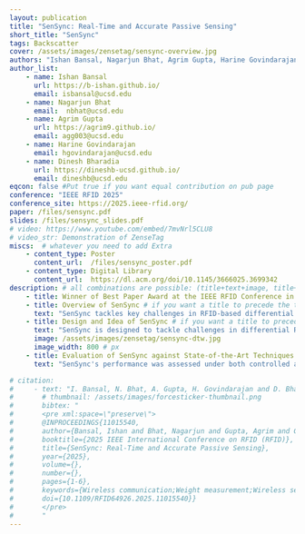 ```yaml
---
layout: publication
title: "SenSync: Real-Time and Accurate Passive Sensing"
short_title: "SenSync"
tags: Backscatter
cover: /assets/images/zensetag/sensync-overview.jpg
authors: "Ishan Bansal, Nagarjun Bhat, Agrim Gupta, Harine Govindarajan, Dinesh Bharadia" # needed for publications/
author_list:
    - name: Ishan Bansal
      url: https://b-ishan.github.io/
      email: isbansal@ucsd.edu
    - name: Nagarjun Bhat
      email:  nbhat@ucsd.edu
    - name: Agrim Gupta
      url: https://agrim9.github.io/
      email: agg003@ucsd.edu
    - name: Harine Govindarajan
      email: hgovindarajan@ucsd.edu
    - name: Dinesh Bharadia
      url: https://dineshb-ucsd.github.io/
      email: dineshb@ucsd.edu
eqcon: false #Put true if you want equal contribution on pub page
conference: "IEEE RFID 2025"
conference_site: https://2025.ieee-rfid.org/
paper: /files/sensync.pdf
slides: /files/sensync_slides.pdf
# video: https://www.youtube.com/embed/7mvNrl5CLU8
# video_str: Demonstration of ZenseTag
miscs:  # whatever you need to add Extra
    - content_type: Poster
      content_url:  /files/sensync_poster.pdf
    - content_type: Digital Library
      content_url:  https://dl.acm.org/doi/10.1145/3666025.3699342
description: # all combinations are possible: (title+text+image, title+image, text+image etc), things will be populated in orders
    - title: Winner of Best Paper Award at the IEEE RFID Conference in 2025
    - title: Overview of SenSync # if you want a title to precede the text
      text: "SenSync tackles key challenges in RFID-based differential sensing systems, including temporal misalignment, phase ambiguity, and environmental sensitivity. Traditional techniques are limited by sequential data processing, which introduces time shifts, and arbitrary phase jumps injected by commercial RFID readers, which obscure accurate differential measurements. These issues, compounded by multipath effects and dynamic environments, hinder the deployment of robust RFID sensing systems at scale. To address these challenges, we propose innovative algorithms and signal processing techniques to align and interpret time-shifted data from multiple ICs. Our approach mitigates the effects of temporal misalignment and phase ambiguity, ensuring reliable differential sensing in real-world applications. By improving data alignment and robustness, we accelerate the sensory resolution by 5x. Furthermore, we developed a user interface capable of automatically detecting sensors within the system’s field of operation and displaying their readings in real-time, demonstrating the practical applicability and versatility of our proposed solution."
    - title: Design and Idea of SenSync # if you want a title to precede the text
      text: "SenSync is designed to tackle challenges in differential RFID sensing, such as temporal mismatches and phase ambiguity. Traditional systems suffer from sequential tag reading and variable energy harvesting times, leading to inconsistent phase measurements. SenSync addresses these issues with a novel algorithm that aligns and processes RFID signals in real time. A key feature of SenSync is its use of Dynamic Time Warping (DTW) to synchronize phase sequences from multiple RFID tags, overcoming time shifts introduced by commercial RFID readers. By analyzing backscattered signals across multiple frequency channels, the system ensures robust phase difference calculations. Empirical testing showed that maintaining at least three stable channels mitigates phase errors caused by frequency hopping. SenSync also enhances throughput by optimizing RFID reader configurations. Unlike previous works that rely on low-throughput 3rd party interfaces, SenSync employs the Impinj Octane SDK, enabling an eightfold increase in sampling rate. This improvement allows for faster and more reliable real-time sensing. Additionally, SenSync operates across different computing environments, supporting both Java and Python implementations. Its deterministic approach eliminates the need for extensive training datasets, making it adaptable to various real-world sensing applications. This innovation significantly improves the accuracy and efficiency of RFID-based differential sensing systems."
      image: /assets/images/zensetag/sensync-dtw.jpg
      image_width: 800 # px
    - title: Evaluation of SenSync against State-of-the-Art Techniques # if you want a title to precede the text
      text: "SenSync's performance was assessed under both controlled and dynamic conditions to demonstrate its advantages over existing differential RFID sensing methods. The evaluation compared SenSync with ZenseTag, both in terms of accuracy and robustness. In static conditions, SenSync was tested using a Simulatory Stubbed Tag (SST) placed 50 cm from the RFID antenna. Results showed that SenSync produced significantly lower phase error than ZenseTag, highlighting its superior precision. The median error in computing phase differences was reduced, making SenSync a more reliable solution for differential sensing. Under dynamic conditions, where disturbances such as moving objects and lateral tag movements were introduced, SenSync continued to outperform other methods. It maintained a median phase error of just 0.79°, compared to significantly higher errors observed with ZenseTag. Further analysis demonstrated that SenSync’s integration of DTW alignment and high-throughput data collection played a crucial role in improving accuracy. Additionally, SenSync was evaluated using a commercial Force-Sensitive Resistor (FSR) to classify weight changes. The results showed that SenSync achieved significantly higher accuracy than existing state-of-the-art methods, even when dealing with metallic weights. These findings confirm that SenSync enhances RFID-based sensing, providing more precise and reliable real-time measurements across various environments."

# citation:
#     - text: "I. Bansal, N. Bhat, A. Gupta, H. Govindarajan and D. Bharadia, \"SenSync: Real-Time and Accurate Passive Sensing,\" 2025 IEEE International Conference on RFID (RFID), Atlanta, GA, USA, 2025, pp. 1-6, doi: 10.1109/RFID64926.2025.11015540."
#       # thumbnail: /assets/images/forcesticker-thumbnail.png
#       bibtex: "
#       <pre xml:space=\"preserve\">
#       @INPROCEEDINGS{11015540,
#       author={Bansal, Ishan and Bhat, Nagarjun and Gupta, Agrim and Govindarajan, Harine and Bharadia, Dinesh},
#       booktitle={2025 IEEE International Conference on RFID (RFID)}, 
#       title={SenSync: Real-Time and Accurate Passive Sensing}, 
#       year={2025},
#       volume={},
#       number={},
#       pages={1-6},
#       keywords={Wireless communication;Weight measurement;Wireless sensor networks;Accuracy;Signal processing algorithms;Real-time systems;Sensors;Passive RFID tags;Remote sensing;Radiofrequency identification;Algorithm;Passive System;Real-Time Sensing},
#       doi={10.1109/RFID64926.2025.11015540}}
#       </pre>
#       "
---
```



